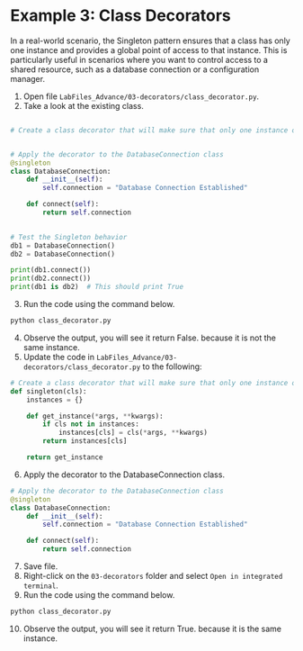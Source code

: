 
# Example 3: Class Decorators 

In a real-world scenario, the Singleton pattern ensures that a class has only one instance and provides a global point of access to that instance. This is particularly useful in scenarios where you want to control access to a shared resource, such as a database connection or a configuration manager.

1. Open file `LabFiles_Advance/03-decorators/class_decorator.py`.
2. Take a look at the existing class.

```python

# Create a class decorator that will make sure that only one instance of the class is created.


# Apply the decorator to the DatabaseConnection class
@singleton
class DatabaseConnection:
    def __init__(self):
        self.connection = "Database Connection Established"

    def connect(self):
        return self.connection
    

# Test the Singleton behavior
db1 = DatabaseConnection()
db2 = DatabaseConnection()

print(db1.connect())
print(db2.connect())
print(db1 is db2)  # This should print True
```

3. Run the code using the command below.

```bash
python class_decorator.py
```
4. Observe the output, you will see it return False. because it is not the same instance.
5. Update the code in `LabFiles_Advance/03-decorators/class_decorator.py` to the following:

```python
# Create a class decorator that will make sure that only one instance of the class is created.
def singleton(cls):
    instances = {}

    def get_instance(*args, **kwargs):
        if cls not in instances:
            instances[cls] = cls(*args, **kwargs)
        return instances[cls]

    return get_instance
```

6. Apply the decorator to the DatabaseConnection class.

```python
# Apply the decorator to the DatabaseConnection class
@singleton
class DatabaseConnection:
    def __init__(self):
        self.connection = "Database Connection Established"

    def connect(self):
        return self.connection
```

7. Save file.
8. Right-click on the `03-decorators` folder and select `Open in integrated terminal`.
9. Run the code using the command below.

```bash
python class_decorator.py
```
10. Observe the output, you will see it return True. because it is the same instance.